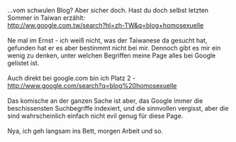 <html><body><p>...vom schwulen Blog? Aber sicher doch. Hast du doch selbst letzten Sommer in Taiwan erzählt:<br>
<a href="http://ww.google.com.tw/search?hl=zh-TW&amp;q=blog+homosexuelle">http://ww.google.com.tw/search?hl=zh-TW&amp;q=blog+homosexuelle</a><br>
<br>
Ne mal im Ernst - ich weiß nicht, was der Taiwanese da gesucht hat, gefunden hat er es aber bestinmmt nicht bei mir. Dennoch gibt es mir ein wenig zu denken, unter welchen Begriffen meine Page alles bei Google gelistet ist.<br>
<br>
Auch direkt bei google.com bin ich Platz 2 - <a href="http://www.google.com/search?q=blog%20homosexuelle">http://www.google.com/search?q=blog%20homosexuelle</a><br>
<br>
Das komische an der ganzen Sache ist aber, das Google immer die beschissensten Suchbegriffe indexiert, und die sinnvollen vergisst, aber die sind wahrscheinlich einfach nicht evil genug für diese Page.<br>
<br>
Nya, ich geh langsam ins Bett, morgen Arbeit und so.</p></body></html>